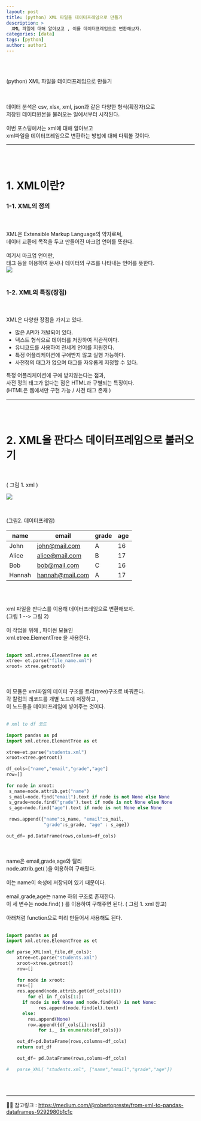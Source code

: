 ```yaml
---
layout: post
title: (python) XML 파일을 데이터프레임으로 만들기
description: >
  XML 파일에 대해 알아보고 , 이를 데이터프레임으로 변환해보자. 
categories: [data]  
tags: [python]  
author: author1
---
```


<br><br>

(python) XML 파일을 데이터프레임으로 만들기

<br><br>
데이터 분석은   csv, xlsx, xml, json과 같은 다양한 형식(확장자)으로<br>
저장된 데이터원본을 불러오는 일에서부터 시작된다.<br><br>이번 포스팅에서는 xml에 대해 알아보고 <br>
xml파일을 데이터프레임으로 변환하는 방법에 대해 다뤄볼 것이다.

---
  
<br><Br>

# 1. XML이란?<br>
  
### 1-1. XML의 정의 <br><br>
<br>XML은 Extensible Markup Language의 약자로써,<br>
데이터 교환에 목적을 두고 만들어진 마크업 언어를 뜻한다.<br><Br>
여기서 마크업 언어란,<br>
태그 등을 이용하여 문서나 데이터의 구조를 나타내는 언어를 뜻한다.<br>
![](https://images.velog.io/images/datata29/post/6c53e769-046f-4cc6-98d7-6022959eb651/xml_example.png)
<br><br>

### 1-2. XML의 특징(장점)

<br><br> XML은 다양한 장점을 가지고 있다.<br>

- 많은 API가 개발되어 있다. <br>
- 텍스트 형식으로 데이터를 저장하여 직관적이다.<br>
- 유니코드를 사용하여 전세계 언어를 지원한다. <br>
- 특정 어플리케이션에 구애받지 않고 실행 가능하다.<br>
- 사전정의 태그가 없으며 태그를 자유롭게 지정할 수 있다. <br>  
  
특정 어플리케이션에 구애 받지않는다는 점과, <br>
사전 정의 태그가 없다는 점은  HTML과 구별되는 특징이다.<br>
(HTML은 웹에서만 구현 가능 / 사전 태그 존재 ) <br>
 
---

<br><Br>

# 2. XML을 판다스 데이터프레임으로 불러오기 
  
<br> 

( 그림 1.  xml )

![](https://images.velog.io/images/datata29/post/59ce6381-6c0b-4155-aee5-de9af6039d37/xml_example2.png) 

<br>  

(그림2. 데이터프레임)    


 | name   | email           | grade | age  |
| ------ | --------------- | ----- | ---- |
| John   | john@mail.com   | A     | 16   |
| Alice  | alice@mail.com  | B     | 17   |
| Bob    | bob@mail.com    | C     | 16   |
| Hannah | hannah@mail.com | A     | 17   |


<br><br>

xml 파일을 판다스를 이용해 데이터프레임으로 변환해보자. <br>
(그림 1 --> 그림 2) <br><br> 
  이 작업을 위해 , 파이썬 모듈인 <br>
  xml.etree.ElementTree 을 사용한다.<br><br>
  
```python
import xml.etree.ElementTree as et
xtree= et.parse("file_name.xml")
xroot= xtree.getroot()  
```  
<br><Br>  이 모듈은 xml파일의 데이터 구조를 트리(tree)구조로 바꿔준다.<br>
각 칼럼의 레코드를 개별 노드에 저장하고 , <br>
  이 노드들을 데이터프레임에 넣어주는 것이다. 
<br><Br>

 ```python
# xml to df 코드
  
import pandas as pd
import xml.etree.ElementTree as et
  
xtree=et.parse("students.xml")
xroot=xtree.getroot()
  
df_cols=["name","email","grade","age"]
row=[]
  
for node in xroot:
  s_name=node.attrib.get("name")
  s_mail=node.find("email").text if node is not None else None
  s_grade=node.find("grade").text if node is not None else None
  s_age=node.find("age").text if node is not None else None
  
  rows.append({"name":s_name, "email":s_mail,
               "grade":s_grade, "age" : s_age})
  
 out_df= pd.DataFrame(rows,colums=df_cols) 
```
<br><br> name은 email,grade,age와 달리 <br>
  node.attrib.get( )을 이용하여 구해줬다.   <br><br>
 이는  name이 속성에 저장되어 있기 때문이다.<br><br>
 email,grade,age는 name 하위 구조로 존재한다.<br>
 이 세 변수는 node.find( ) 를 이용하여 구해주면 된다. 
  ( 그림 1. xml 참고)<br><br> 아래처럼  function으로 미리 만들어서 사용해도 된다. <br><br>

```python
import pandas as pd
import xml.etree.ElementTree as et
  
def parse_XML(xml_file,df_cols):  
    xtree=et.parse("students.xml")
    xroot=xtree.getroot()
    row=[]
  
    for node in xroot:
  	res=[]
   	res.append(node.attrib.get(df_cols[0]))
    	for el in f_cols[1:]:
   	  if node is not None and node.find(el) is not None:
     		res.append(node.find(el).text)
  	  else:
   		res.append(None)
        row.append({df_cols[i]:res[i] 
  		    for i,_ in enumerate(df_cols)})
  
    out_df=pd.DataFrame(rows,columns=df_cols)
    return out_df
  
    out_df= pd.DataFrame(rows,colums=df_cols) 
  
#   parse_XML( "students.xml", ["name","email","grade","age"])
``` 

<br><br>
  
  

---  
  
  
✋🏾 참고링크 : https://medium.com/@robertopreste/from-xml-to-pandas-dataframes-9292980b1c1c
  
  